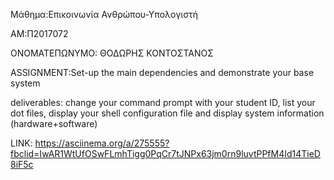 
Μάθημα:Επικοινωνία Ανθρώπου-Υπολογιστή


ΑΜ:Π2017072 


ΟΝΟΜΑΤΕΠΩΝΥΜΟ: ΘΟΔΩΡΗΣ ΚΟΝΤΟΣΤΑΝΟΣ


ASSIGNMENT:Set-up the main dependencies and demonstrate your base system	

deliverables: change your command prompt with your student ID, list your dot files, display your shell configuration file and display system information (hardware+software)


LINK: https://asciinema.org/a/275555?fbclid=IwAR1WtUfOSwFLmhTigg0PqCr7tJNPx63jm0rn9luvtPPfM4Id14TieD8iF5c

